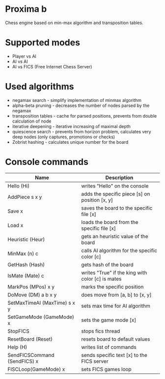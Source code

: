 # Proxima b
Chess engine based on min-max algorithm and transposition tables. 

# Supported modes
* Player vs AI
* AI vs AI
* AI vs FICS (Free Internet Chess Server)

# Used algorithms
* negamax search - simplify implementation of minmax algorithm
* alpha-beta pruning - decreases the number of nodes parsed by the negamax
* transposition tables - cache for parsed positions, prevents from double calculation of node
* iterative deepening - iterative increasing of maximal depth
* quiescence search - prevents from horizon problem, calculates very deep nodes (only captures, promotions or checks)
* Zobrist hashing - calculates unique number for the board

# Console commands
| Name        	| Description   			| 
| ------------- | ------------------------- | 
| Hello (Hi)          | writes "Hello" on the console | 
| AddPiece s x y      	| adds the specific piece [s] on position [x, y] | 
| Save x      	| saves the board to the specific file [x] | 
| Load x      	| loads the board from the specific file [x] | 
| Heuristic (Heur)     	|  gets an heuristic value of the board | 
| MinMax (n) c      	|  calls AI algorithm for the specific color [c] | 
| GetHash (Hash)       	|  gets hash of the board | 
| IsMate (Mate) c      	|  writes "True" if the king with color [c] is mates | 
| MarkPos (MPos) x y      	|  marks the specific position | 
| DoMove (DM) a b x y      	|  does move from [a, b] to [x, y] | 
| SetMaxTimeAI (MaxTime) s x y      	|  sets max time for AI algorithm | 
| SetGameMode (GameMode) x      	|  sets the game mode [x] | 
| StopFICS      	| stops fics thread  | 
| ResetBoard (Reset)     	|  resets board to default values | 
| Help (H)       	|  writes list of commands  | 
| SendFICSCommand (SendFICS) x      	|  sends specific text [x] to the FICS server | 
| FISCLoop(GameMode) x      	|  sets FICS games loop | 